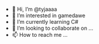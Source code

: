 - 👋 Hi, I’m @tyjaaaa
- 👀 I’m interested in gamedawe
- 🌱 I’m currently learning C#
- 💞️ I’m looking to collaborate on ...
- 📫 How to reach me ...

<!---
tyjaaaa/tyjaaaa is a ✨ special ✨ repository because its `README.md` (this file) appears on your GitHub profile.
You can click the Preview link to take a look at your changes.
--->

